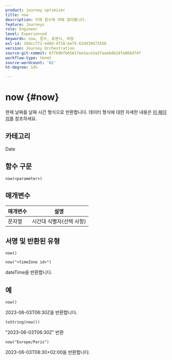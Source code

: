 ```yaml
---
product: journey optimizer
title: now
description: 이제 함수에 대해 알아봅니다.
feature: Journeys
role: Engineer
level: Experienced
keywords: now, 함수, 표현식, 여정
exl-id: 16dcc772-e48d-4f10-be75-62dd39473556
version: Journey Orchestration
source-git-commit: 6f7b9bfb65617ee1ace3a2faaebdb24fa068d74f
workflow-type: tm+mt
source-wordcount: '62'
ht-degree: 14%

---
```


# now {#now}

현재 날짜를 날짜 시간 형식으로 반환합니다. 데이터 형식에 대한 자세한 내용은 [이 페이지](../expression/data-types.md)를 참조하세요.

## 카테고리

Date

## 함수 구문

`now(<parameter>)`

## 매개변수

| 매개변수 | 설명 |
|--- |--- |
| 문자열 | 시간대 식별자(선택 사항) |

## 서명 및 반환된 유형

`now()`

`now("<timeZone id>")`

dateTime을 반환합니다.

## 예

`now()`

2023-06-03T06:30Z을 반환합니다.

`toString(now())`

&quot;2023-06-03T06:30Z&quot; 반환

`now("Europe/Paris")`

2023-06-03T08:30+02:00을 반환합니다.
